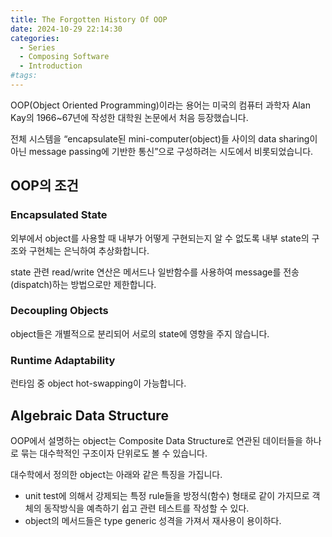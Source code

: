 ```yaml
---
title: The Forgotten History Of OOP
date: 2024-10-29 22:14:30
categories:
  - Series
  - Composing Software
  - Introduction
#tags:
---
```

OOP(Object Oriented Programming)이라는 용어는 미국의 컴퓨터 과학자 Alan Kay의 1966~67년에 작성한 대학원 논문에서 처음 등장했습니다.

전체 시스템을 “encapsulate된 mini-computer(object)들 사이의 data sharing이 아닌 message passing에 기반한 통신”으로 구성하려는 시도에서 비롯되었습니다.

## OOP의 조건

### Encapsulated State

외부에서 object를 사용할 때 내부가 어떻게 구현되는지 알 수 없도록 내부 state의 구조와 구현체는 은닉하여 추상화합니다.

state 관련 read/write 연산은 메서드나 일반함수를 사용하여 message를 전송(dispatch)하는 방법으로만 제한합니다.

### Decoupling Objects

object들은 개별적으로 분리되어 서로의 state에 영향을 주지 않습니다.

### Runtime Adaptability

런타임 중 object hot-swapping이 가능합니다.

## Algebraic Data Structure

OOP에서 설명하는 object는 Composite Data Structure로 연관된 데이터들을 하나로 묶는 대수학적인 구조이자 단위로도 볼 수 있습니다.

대수학에서 정의한 object는 아래와 같은 특징을 가집니다.

- unit test에 의해서 강제되는 특정 rule들을 방정식(함수) 형태로 같이 가지므로 객체의 동작방식을 예측하기 쉽고 관련 테스트를 작성할 수 있다.
- object의 메서드들은 type generic 성격을 가져서 재사용이 용이하다.
